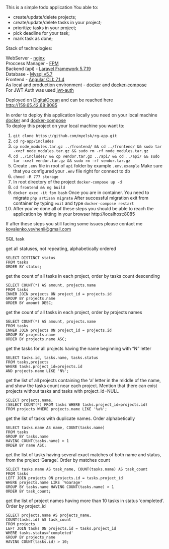 This is a simple todo application
You able to:

- create/update/delete projects;
- create/update/delete tasks in your project;
- prioritize tasks in your project;
- pick deadline for your task;
- mark task as done;

Stack of technologies:

WebServer - [nginx](http://nginx.org/) <br>
Proccess Manager - [FPM](http://php.net/manual/en/install.fpm.php) <br>
Backend (api) - [Laravel Framework 5.7.19](https://laravel.com/) <br>
Database - [Mysql v5.7](https://www.mysql.com/) <br>
Frontend - [Angular CLI: 7.1.4](https://angular.io/) <br>
As local and production environment - [docker](https://www.docker.com/) and [docker-compose](https://docs.docker.com/compose/) <br>
For JWT Auth was used [jwt-auth](https://github.com/tymondesigns/jwt-auth)


Deployed on [DigitalOcean](https://www.digitalocean.com/) and can be reached here http://159.65.42.68:8085 <br>

In order to deploy this application locally you need on your local machine [docker](https://docs.docker.com/install/linux/docker-ce/ubuntu/) and [docker-compose](https://docs.docker.com/compose/install/) <br>
To deploy this project on your local machine you want to:

1. ```git clone https://github.com/myelsk/rg-app.git```
2. ```cd rg-app/includes```
3. ```cp node_modules.tar.gz ../frontend/ && cd ../frontend/ && sudo tar -xvzf node_modules.tar.gz && sudo rm -rf node_modules.tar.gz```
4. ```cd ../includes/ && cp vendor.tar.gz ../api/ && cd ../api/ && sudo tar -xvzf vendor.tar.gz && sudo rm -rf vendor.tar.gz```
5. Create ```.env``` file in root of ```api``` folder by example ```.env.example``` Make sure that you configured your ```.env``` file right for connect to db
6. ```chmod -R 777 storage```
7. In root directory of the project ```docker-compose up -d```
8. ```cd frontend && ng build```
9. ```docker exec -it fpm bash``` Once you are in container. You need to migrate ```php artisan migrate```
After successful migration exit from container by typing ```exit``` and type ```docker-compose restart```
10. After you've done all of these steps you should be able to reach the application by hitting in your browser http://localhost:8085

If after these steps you still facing some issues please contact me kovalenko.yevhenii@gmail.com

SQL task

get all statuses, not repeating, alphabetically ordered

```
SELECT DISTINCT status 
FROM tasks 
ORDER BY status;
```

get the count of all tasks in each project, order by tasks count descending

```
SELECT COUNT(*) AS amount, projects.name 
FROM tasks 
INNER JOIN projects ON project_id = projects.id 
GROUP BY projects.name 
ORDER BY amount DESC;
```

get the count of all tasks in each project, order by projects names

```
SELECT COUNT(*) AS amount, projects.name 
FROM tasks 
INNER JOIN projects ON project_id = projects.id 
GROUP BY projects.name 
ORDER BY projects.name ASC;
```

get the tasks for all projects having the name beginning with “N” letter

```
SELECT tasks.id, tasks.name, tasks.status 
FROM tasks,projects 
WHERE tasks.project_id=projects.id 
AND projects.name LIKE 'N%';
```

get the list of all projects containing the ‘a’ letter in the middle of the name, and show the tasks count near each project. Mention that there can exist projects without tasks and tasks with project_id=NULL

```
SELECT projects.name, 
(SELECT COUNT(*) FROM tasks WHERE tasks.project_id=projects.id)
FROM projects WHERE projects.name LIKE '%a%';
```

get the list of tasks with duplicate names. Order alphabetically
```
SELECT tasks.name AS name, COUNT(tasks.name)
FROM tasks
GROUP BY tasks.name
HAVING COUNT(tasks.name) > 1
ORDER BY name ASC;
```
get the list of tasks having several exact matches of both name and status, from the project ‘Garage’. Order by matches count
```
SELECT tasks.name AS task_name, COUNT(tasks.name) AS task_count
FROM tasks
LEFT JOIN projects ON projects.id = tasks.project_id
WHERE projects.name LIKE '%Garage'
GROUP BY tasks.name HAVING COUNT(tasks.name) > 1
ORDER BY task_count;
```
get the list of project names having more than 10 tasks in status ‘completed’. Order by project_id

```
SELECT projects.name AS projects_name, 
COUNT(tasks.id) AS task_count 
FROM projects 
LEFT JOIN tasks ON projects.id = tasks.project_id 
WHERE tasks.status='completed' 
GROUP BY projects_name 
HAVING COUNT(tasks.id) > 10;
```

